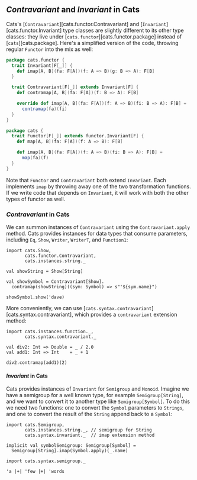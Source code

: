 ## *Contravariant* and *Invariant* in Cats

Cats's [`Contravariant`][cats.functor.Contravariant] and
[`Invariant`][cats.functor.Invariant] type classes
are slightly different to its other type classes:
they live under [`cats.functor`][cats.functor.package]
instead of [`cats`][cats.package].
Here's a simplified version of the code,
throwing regular `Functor` into the mix as well:

```scala
package cats.functor {
  trait Invariant[F[_]] {
    def imap[A, B](fa: F[A])(f: A => B)(g: B => A): F[B]
  }

  trait Contravariant[F[_]] extends Invariant[F] {
    def contramap[A, B](fa: F[A])(f: B => A): F[B]

    override def imap[A, B](fa: F[A])(f: A => B)(fi: B => A): F[B] =
      contramap(fa)(fi)
  }
}

package cats {
  trait Functor[F[_]] extends functor.Invariant[F] {
    def map[A, B](fa: F[A])(f: A => B): F[B]

    def imap[A, B](fa: F[A])(f: A => B)(fi: B => A): F[B] =
      map(fa)(f)
  }
}
```

Note that `Functor` and `Contravariant` both extend `Invariant`.
Each implements `imap` by throwing away one of the two transformation functions.
If we write code that depends on `Invariant`,
it will work with both the other types of functor as well.

### *Contravariant* in Cats

We can summon instances of `Contravariant`
using the `Contravariant.apply` method.
Cats provides instances for data types that consume parameters,
including `Eq`, `Show`, `Writer`, `WriterT`, and `Function1`:

```tut:book
import cats.Show,
       cats.functor.Contravariant,
       cats.instances.string._

val showString = Show[String]

val showSymbol = Contravariant[Show].
  contramap(showString)((sym: Symbol) => s"'${sym.name}")

showSymbol.show('dave)
```

More conveniently, we can use
[`cats.syntax.contravariant`][cats.syntax.contravariant],
which provides a `contravariant` extension method:

```tut:book
import cats.instances.function._,
       cats.syntax.contravariant._

val div2: Int => Double = _ / 2.0
val add1: Int => Int    = _ + 1

div2.contramap(add1)(2)
```

#### *Invariant* in Cats

Cats provides instances of `Invariant` for `Semigroup` and `Monoid`.
Imagine we have a semigroup for a well known type, for example `Semigroup[String]`,
and we want to convert it to another type like `Semigroup[Symbol]`.
To do this we need two functions: one to convert the `Symbol` parameters to `Strings`,
and one to convert the result of the `String` append back to a `Symbol`:

```tut:book
import cats.Semigroup,
       cats.instances.string._, // semigroup for String
       cats.syntax.invariant._  // imap extension method

implicit val symbolSemigroup: Semigroup[Symbol] =
  Semigroup[String].imap(Symbol.apply)(_.name)

import cats.syntax.semigroup._

'a |+| 'few |+| 'words
```
